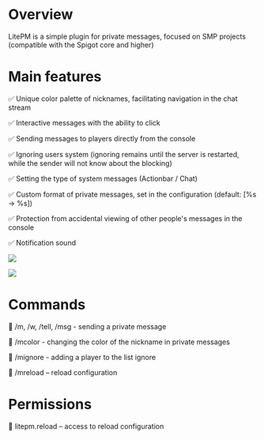 # Overview

LitePM is a simple plugin for private messages, focused on SMP projects (compatible with the Spigot core and higher)


# Main features

✅ Unique color palette of nicknames, facilitating navigation in the chat stream

✅ Interactive messages with the ability to click

✅ Sending messages to players directly from the console

✅ Ignoring users system (ignoring remains until the server is restarted, while the sender will not know about the blocking)

✅ Setting the type of system messages (Actionbar / Chat)

✅ Custom format of private messages, set in the configuration (default: [%s -> %s])

✅ Protection from accidental viewing of other people's messages in the console

✅ Notification sound

![](https://github.com/Tema159/LitePM/blob/master/gif1.gif)

![](https://github.com/Tema159/LitePM/blob/master/gif2.gif)


# Commands

🔹 /m, /w, /tell, /msg - sending a private message

🔹 /mcolor - changing the color of the nickname in private messages

🔹 /mignore - adding a player to the list ignore

🔹 /mreload – reload configuration


# Permissions

🔹 litepm.reload – access to reload configuration
